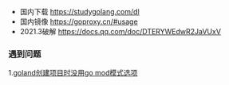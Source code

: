 + 国内下载      https://studygolang.com/dl
+ 国内镜像      https://goproxy.cn/#usage
+ 2021.3破解 https://docs.qq.com/doc/DTERYWEdwR2JaVUxV

### 遇到问题

1.[goland创建项目时没用go mod模式选项](https://blog.csdn.net/qq_43567830/article/details/119607227)